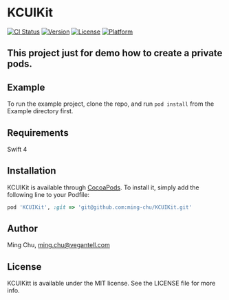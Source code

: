 # KCUIKit

[![CI Status](http://img.shields.io/travis/MingChu/KCUIKit.svg?style=flat)](https://travis-ci.org/MingChu/KCUIKit)
[![Version](https://img.shields.io/cocoapods/v/KCUIKit.svg?style=flat)](http://cocoapods.org/pods/KCUIKit)
[![License](https://img.shields.io/cocoapods/l/KCUIKit.svg?style=flat)](http://cocoapods.org/pods/KCUIKit)
[![Platform](https://img.shields.io/cocoapods/p/KCUIKit.svg?style=flat)](http://cocoapods.org/pods/KCUIKit)

## This project just for demo how to create a private pods.

## Example

To run the example project, clone the repo, and run `pod install` from the Example directory first.

## Requirements

Swift 4

## Installation

KCUIKit is available through [CocoaPods](http://cocoapods.org). To install
it, simply add the following line to your Podfile:

```ruby
pod 'KCUIKit', :git => 'git@github.com:ming-chu/KCUIKit.git'
```

## Author

Ming Chu, ming.chu@vegantell.com

## License

KCUIKitt is available under the MIT license. See the LICENSE file for more info.
